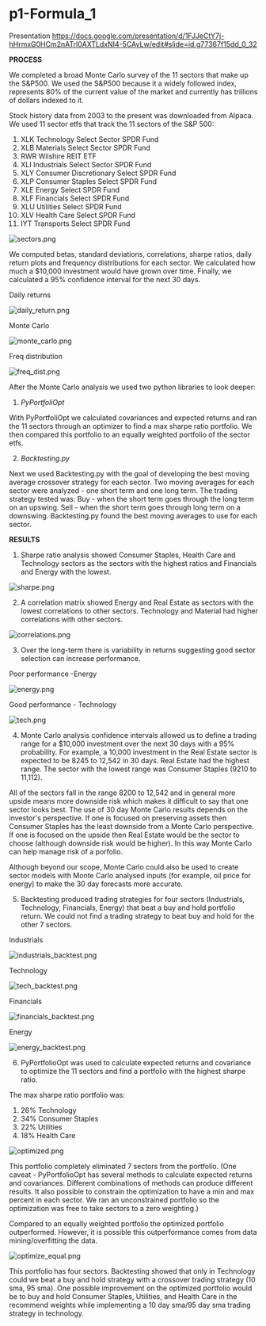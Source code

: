 # p1-Formula_1 

Presentation
https://docs.google.com/presentation/d/1FJJeCtY7j-hHrmxG0HCm2nATrl0AXTLdxNI4-5CAyLw/edit#slide=id.g77367f15dd_0_32

**PROCESS**

We completed a broad Monte Carlo survey of the 11 sectors that make up the S&P500. We used the S&P500 because it a widely followed index, represents 80% of the current value of the market and currently has trillions of dollars indexed to it. 


Stock history data from 2003 to the present was downloaded from Alpaca. We used 11 sector etfs that track the 11 sectors of the S&P 500: 

1. XLK  Technology Select Sector SPDR Fund
2. XLB  Materials Select Sector SPDR Fund
3. RWR  Wilshire REIT ETF
4. XLI  Industrials Select Sector SPDR Fund
5. XLY  Consumer Discretionary Select SPDR Fund
6. XLP  Consumer Staples Select SPDR Fund
7. XLE  Energy Select SPDR Fund
8. XLF  Financials Select SPDR Fund
9. XLU  Utilities Select SPDR Fund
10. XLV  Health Care Select SPDR Fund
11. IYT  Transports Select SPDR Fund

![sectors.png](Images/sectors.png)

We computed betas, standard deviations, correlations, sharpe ratios, daily return plots and frequency distributions for each sector. We calculated how much a $10,000 investment would have grown over time. Finally, we calculated a 95% confidence interval for the next 30 days. 

Daily returns

![daily_return.png](Images/daily_return.png)

Monte Carlo

![monte_carlo.png](Images/monte_carlo.png)

Freq distribution

![freq_dist.png](Images/freq_dist.png)


After the Monte Carlo analysis we used two python libraries to look deeper:

1. *PyPortfoliOpt*

With PyPortfoliOpt we calculated covariances and expected returns and ran the 11 sectors through an optimizer to find a max sharpe ratio portfolio. We then compared this portfolio to an equally weighted portfolio of the sector etfs. 

2. *Backtesting.py*

Next we used Backtesting.py with the goal of developing the best moving average crossover strategy for each sector. Two moving averages for each sector were analyzed - one short term and one long term. The trading strategy tested was: Buy - when the short term goes through the long term on an upswing.  Sell - when the short term goes through long term on a downswing. Backtesting.py found the best moving averages to use for each sector.

**RESULTS**

1. Sharpe ratio analysis showed Consumer Staples, Health Care and Technology sectors as the sectors with the highest ratios and  Financials and Energy with the lowest. 

![sharpe.png](Images/sharpe.png)

2. A correlation matrix showed Energy and Real Estate as sectors with the lowest correlations to other sectors. Technology and Material had higher correlations with other sectors. 
 
![correlations.png](Images/correlations.png)

3. Over the long-term there is variability in returns suggesting good sector selection can increase performance. 

Poor performance -Energy

![energy.png](Images/energy.png)

Good performance - Technology

![tech.png](Images/tech.png)

4. Monte Carlo analysis confidence intervals allowed us to define a trading range for a $10,000 investment over the next 30 days with a 95% probability. For example, a 10,000 investment in the Real Estate sector is expected to be 8245 to 12,542 in 30 days. Real Estate had the highest range. The sector with the lowest range was Consumer Staples (9210 to 11,112). 

All of the sectors fall in the range 8200 to 12,542 and in general more upside means more downside risk which makes it difficult to say that one sector looks best. The use of 30 day Monte Carlo results depends on the investor's perspective. If one is focused on preserving assets then Consumer Staples has the least downside from a Monte Carlo perspective. If one is focused on the upside then Real Estate would be the sector to choose (although downside risk would be higher). In this way Monte Carlo can help manage risk of a porfolio. 

Although beyond our scope, Monte Carlo could also be used to create sector models with Monte Carlo analysed inputs (for example, oil price for energy) to make the 30 day forecasts more accurate. 

5. Backtesting produced trading strategies for four sectors (Industrials, Technology, Financials, Energy) that beat a buy and hold portfolio return. We could not find a trading strategy to beat buy and hold for the other 7 sectors. 

Industrials

![industrials_backtest.png](Images/industrials_backtest.png)


Technology

![tech_backtest.png](Images/tech_backtest.png)


Financials

![financials_backtest.png](Images/financials_backtest.png)

Energy

![energy_backtest.png](Images/energy_backtest.png)

6. PyPortfolioOpt was used to calculate expected returns and covariance to optimize the 11 sectors and find a portfolio with the highest sharpe ratio. 

The max sharpe ratio portfolio was:

1. 26% Technology
2. 34% Consumer Staples
3. 22% Utilities
4. 18% Health Care

![optimized.png](Images/optimized.png)

This portfolio completely eliminated 7 sectors from the portfolio. (One caveat - PyPortfolioOpt has several methods to calculate expected returns and covariances. Different combinations of methods can produce different results. It also possible to constrain the optimization to have a min and max percent in each sector. We ran an unconstrained portfolio so the optimization was free to take sectors to a zero weighting.) 

Compared to an equally weighted portfolio the optimized portfolio outperformed. However, it is possible this outperformance comes from data mining/overfitting the data. 

![optimize_equal.png](Images/optimize_equal.png)


This portfolio has four sectors. Backtesting showed that only in Technology could we beat a buy and hold strategy with a crossover trading strategy (10 sma, 95 sma). One possible improvement on the optimized portfolio would be to buy and hold Consumer Staples, Utilities, and Health Care in the recommend weights while implementing a 10 day sma/95 day sma trading strategy in technology. 






















